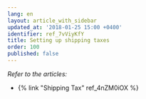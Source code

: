 ```yaml
---
lang: en
layout: article_with_sidebar
updated_at: '2018-01-25 15:00 +0400'
identifier: ref_7vViyKfY
title: Setting up shipping taxes
order: 100
published: false
---
```

_Refer to the articles:_

*  {% link "Shipping Tax" ref_4nZM0iOX %}
